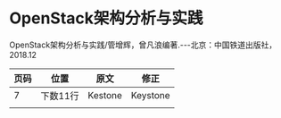 # OpenStack架构分析与实践

OpenStack架构分析与实践/管增辉，曾凡浪编著.---北京：中国铁道出版社，2018.12

| 页码 | 位置     | 原文    | 修正     |
| ---- | -------- | ------- | -------- |
| 7    | 下数11行 | Kestone | Keystone |
|      |          |         |          |